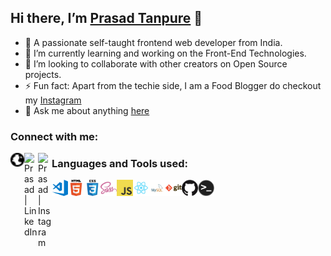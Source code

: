 ## Hi there, I’m [Prasad Tanpure][website] 👋

- 👀 A passionate self-taught frontend web developer from India. 
- 🌱 I’m currently learning and working on the Front-End Technologies.
- 💞️ I’m looking to collaborate with other creators on Open Source projects.
- ⚡ Fun fact: Apart from the techie side, I am a Food Blogger do checkout my [Instagram][instagram] 
- 💬 Ask me about anything [here][issues]

### Connect with me:

[<img align="left" alt="prasadt2704.github.io" target="_blank" width="22px" src="https://raw.githubusercontent.com/iconic/open-iconic/master/svg/globe.svg" />][website]
[<img align="left" alt="Prasad | LinkedIn" target="_blank" width="22px" src="https://cdn.jsdelivr.net/npm/simple-icons@v3/icons/linkedin.svg" />][linkedin]
[<img align="left" alt="Prasad | Instagram" target="_blank" width="22px" src="https://cdn.jsdelivr.net/npm/simple-icons@v3/icons/instagram.svg" />][instagram]

### Languages and Tools used:

[<img align="left" alt="Visual Studio Code" target="_blank" width="26px" src="https://raw.githubusercontent.com/github/explore/80688e429a7d4ef2fca1e82350fe8e3517d3494d/topics/visual-studio-code/visual-studio-code.png" />][visualstudio]
[<img align="left" alt="HTML5" target="_blank" width="26px" src="https://raw.githubusercontent.com/github/explore/80688e429a7d4ef2fca1e82350fe8e3517d3494d/topics/html/html.png" />][html]
[<img align="left" alt="CSS3" target="_blank" width="26px" src="https://raw.githubusercontent.com/github/explore/80688e429a7d4ef2fca1e82350fe8e3517d3494d/topics/css/css.png" />][css]
[<img align="left" alt="Sass" target="_blank" width="26px" src="https://raw.githubusercontent.com/github/explore/80688e429a7d4ef2fca1e82350fe8e3517d3494d/topics/sass/sass.png" />][sass]
[<img align="left" alt="JavaScript" target="_blank" width="26px" src="https://raw.githubusercontent.com/github/explore/80688e429a7d4ef2fca1e82350fe8e3517d3494d/topics/javascript/javascript.png" />][js]
[<img align="left" alt="React" target="_blank" width="26px" src="https://raw.githubusercontent.com/github/explore/80688e429a7d4ef2fca1e82350fe8e3517d3494d/topics/react/react.png" />][react]
[<img align="left" alt="MySQL" target="_blank" width="26px" src="https://raw.githubusercontent.com/github/explore/80688e429a7d4ef2fca1e82350fe8e3517d3494d/topics/mysql/mysql.png" />][mysql]
[<img align="left" alt="Git" target="_blank" width="26px" src="https://raw.githubusercontent.com/github/explore/80688e429a7d4ef2fca1e82350fe8e3517d3494d/topics/git/git.png" />][git]
[<img align="left" alt="GitHub" target="_blank" width="26px" src="https://raw.githubusercontent.com/github/explore/78df643247d429f6cc873026c0622819ad797942/topics/github/github.png" />][github]
[<img align="left" alt="Terminal" target="_blank" width="26px" src="https://raw.githubusercontent.com/github/explore/80688e429a7d4ef2fca1e82350fe8e3517d3494d/topics/terminal/terminal.png" />][terminal]


[issues]: https://github.com/prasadt2704/prasadt2704/issues
[website]: https://prasadt2704.github.io/
[instagram]: https://instagram.com/i.am_prasad
[linkedin]: https://linkedin.com/in/prasad-tanpure
[visualstudio]: https://code.visualstudio.com/docs
[html]: https://developer.mozilla.org/en-US/docs/Web/HTML
[css]: https://developer.mozilla.org/en-US/docs/Web/CSS
[sass]: https://sass-lang.com/documentation
[js]: https://developer.mozilla.org/en-US/docs/Web/JavaScript
[react]: https://reactjs.org/docs/getting-started.html
[mysql]: https://dev.mysql.com/doc/refman/8.0/en/database-use.html
[git]: https://git-scm.com/doc
[github]: https://github.com/prasadt2704
[terminal]: https://docs.microsoft.com/en-us/windows/terminal/